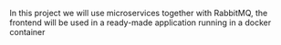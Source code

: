 In this project we will use microservices together with RabbitMQ, the frontend will be used in a ready-made application running in a docker container

